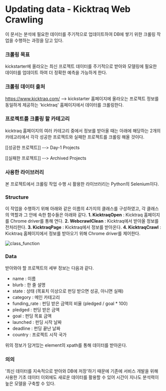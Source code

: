 
# Updating data - Kicktraq Web Crawling
이 문서는 분석에 필요한 데이터를 주기적으로 업데이트하여 DB에 쌓기 위한 크롤링 작업을 수행하는 과정을 담고 있다.



### 크롤링 목표
kickstarter에 올라오는 최신 프로젝트 데이터를 주기적으로 받아와 모델링에 필요한 데이터를 업데이트 하여 더 정확한 예측을 가능하게 한다.




### 크롤링 데이터 출처
https://www.kicktraq.com/ --> kickstarter 홈페이지에 올라오는 프로젝트 정보를 동일하게 제공하는 'kicktraq' 홈페이지에서 데이터를 크롤링한다.




### 프로젝트를 크롤링 할 카테고리
kicktraq 홈페이지의 여러 카테고리 중에서 정보를 받아올 때는 아래에 해당하는 2개의 카테고리에서 각각 성공한 프로젝트와 실패한 프로젝트를 크롤링 해올 것이다.

[[성공한 프로젝트]] --> Day-1 Projects

[[실패한 프로젝트]] --> Archived Projects




### 사용한 라이브러리
본 프로젝트에서 크롤링 작업 수행 시 활용한 라이브러리는 Python의 Selenium이다.




### Structure
이 작업을 수행하기 위해 아래와 같은 이름의 4가지의 클래스를 구성하였고, 각 클래스의 역할과 그 안에 속한 함수들은 아래와 같다. 
**1. KicktraqOpen** : Kicktraq 홈페이지를 Chrome driver를 통해 연다. 
**2. WebcrawlClean** : Kicktraq에서 받아올 정보를 전처리한다. 
**3. KicktraqPage** : Kicktraq에서 정보를 받아온다. 
**4. KicktraqCrawl** : Kicktraq 홈페이지에서 정보를 받아오기 위해 Chrome driver를 제어한다.  

![class_function](https://user-images.githubusercontent.com/31986977/70239782-4bffea80-17af-11ea-940b-f1209c6c4ef9.png)



### Data

받아와야 할 프로젝트의 세부 정보는 다음과 같다.

- name : 이름
- blurb : 한 줄 설명
- state : 상태 (목표치 이상으로 펀딩 받으면 성공, 아니면 실패)
- category : 메인 카테고리
- funding_rate : 펀딩 받은 금액의 비율 (pledged / goal * 100)
- pledged : 펀딩 받은 금액
- goal : 펀딩 목표 금액
- launched : 펀딩 시작 날짜
- deadline : 펀딩 끝난 날짜
- country : 프로젝트 시작 국가

위의 정보가 담겨있는 element의 xpath를 통해 데이터를 받아온다.




### 의의
'최신 데이터를 지속적으로 받아와 DB에 저장'하기 때문에 기존에 서비스 개발을 위해 사용한 기초 데이터 이외에도 새로운 데이터를 활용할 수 있어 시간이 지나도 분석력이 높은 모델을 구축할 수 있다.
